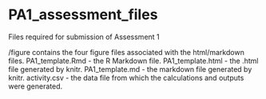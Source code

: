 PA1_assessment_files
====================

Files required for submission of Assessment 1

/figure contains the four figure files associated with the html/markdown files.
PA1_template.Rmd - the R Markdown file.
PA1_template.html - the .html file generated by knitr.
PA1_template.md - the markdown file generated by knitr.
activity.csv - the data file from which the calculations and outputs were generated.
